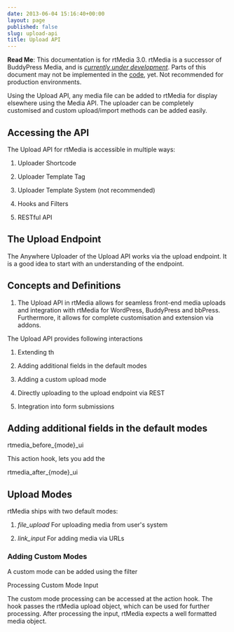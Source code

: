 ```yaml
---
date: 2013-06-04 15:16:40+00:00
layout: page
published: false
slug: upload-api
title: Upload API
---
```


**Read Me**: This documentation is for rtMedia 3.0. rtMedia is a successor of BuddyPress Media, and is [_currently under development_](https://rtcamp.com/news/getting-ready-for-rtmedia/). Parts of this document may not be implemented in the [code](https://github.com/rtCamp/buddypress-media/tree/rtmedia), yet. Not recommended for production environments.


Using the Upload API, any media file can be added to rtMedia for display elsewhere using the Media API. The uploader can be completely customised and custom upload/import methods can be added easily.


## Accessing the API


The Upload API for rtMedia is accessible in multiple ways:



	
  1. Uploader Shortcode

	
  2. Uploader Template Tag

	
  3. Uploader Template System (not recommended)

	
  4. Hooks and Filters

	
  5. RESTful API




## The Upload Endpoint


The Anywhere Uploader of the Upload API works via the upload endpoint. It is a good idea to start with an understanding of the endpoint.


## Concepts and Definitions






	
  1. The Upload API in rtMedia allows for seamless front-end media uploads and integration with rtMedia for WordPress, BuddyPress and bbPress. Furthermore, it allows for complete customisation and extension via addons.


The Upload API provides following interactions

	
  1. Extending th

	
  2. Adding additional fields in the default modes

	
  3. Adding a custom upload mode

	
  4. Directly uploading to the upload endpoint via REST

	
  5. Integration into form submissions




## Adding additional fields in the default modes


rtmedia_before_{mode}_ui

This action hook, lets you add the

rtmedia_after_{mode}_ui




## Upload Modes


rtMedia ships with two default modes:



	
  1. _file_upload_ For uploading media from user's system

	
  2. _link_input_ For adding media via URLs




### Adding Custom Modes


A custom mode can be added using the filter

Processing Custom Mode Input

The custom mode processing can be accessed at the action hook. The hook passes the rtMedia upload object, which can be used for further processing. After processing the input, rtMedia expects a well formatted media object.


